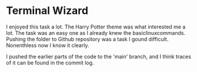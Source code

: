 # Terminal Wizard

I enjoyed this task a lot. The Harry Potter theme was what interested me a lot. The task was an easy one as I already knew the basiclinuxcommands. Pushing the folder to Github repository was 
a task I gound difficult. Nonenthless now I know it clearly.

I pushed the earlier parts of the code to the 'main' branch, and I think  traces of it can be found in the commit log.
